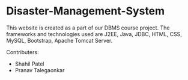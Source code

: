 # Disaster-Management-System
This website is created as a part of our DBMS course project. The frameworks and technologies used are J2EE, Java, JDBC, HTML, CSS, MySQL, Bootstrap, Apache Tomcat Server.

Contributers:
- Shahil Patel
- Pranav Talegaonkar
